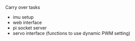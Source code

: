 Carry over tasks
- imu setup
- web interface
- pi socket server
- servo interface (functions to use dynamic PWM setting)
